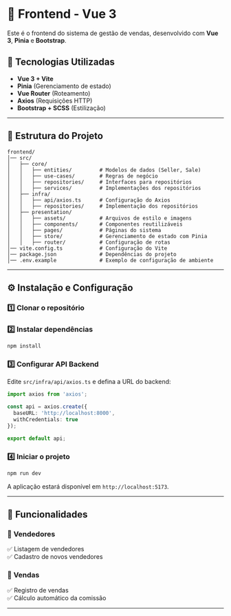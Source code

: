 # 🎨 Frontend - Vue 3

Este é o frontend do sistema de gestão de vendas, desenvolvido com **Vue 3**, **Pinia** e **Bootstrap**.

## 🚀 Tecnologias Utilizadas

- **Vue 3 + Vite**
- **Pinia** (Gerenciamento de estado)
- **Vue Router** (Roteamento)
- **Axios** (Requisições HTTP)
- **Bootstrap + SCSS** (Estilização)

---

## 📂 Estrutura do Projeto

```
frontend/
│── src/
│   ├── core/
│   │   ├── entities/         # Modelos de dados (Seller, Sale)
│   │   ├── use-cases/        # Regras de negócio
│   │   ├── repositories/     # Interfaces para repositórios
│   │   ├── services/         # Implementações dos repositórios
│   ├── infra/
│   │   ├── api/axios.ts      # Configuração do Axios
│   │   ├── repositories/     # Implementação dos repositórios
│   ├── presentation/
│   │   ├── assets/           # Arquivos de estilo e imagens
│   │   ├── components/       # Componentes reutilizáveis
│   │   ├── pages/            # Páginas do sistema
│   │   ├── store/            # Gerenciamento de estado com Pinia
│   │   ├── router/           # Configuração de rotas
│── vite.config.ts            # Configuração do Vite
│── package.json              # Dependências do projeto
│── .env.example              # Exemplo de configuração de ambiente
```

---

## ⚙️ Instalação e Configuração

### 1️⃣ Clonar o repositório

### 2️⃣ Instalar dependências
```sh
npm install
```

### 3️⃣ Configurar API Backend

Edite `src/infra/api/axios.ts` e defina a URL do backend:
```ts
import axios from 'axios';

const api = axios.create({
  baseURL: 'http://localhost:8000',
  withCredentials: true
});

export default api;
```

### 4️⃣ Iniciar o projeto
```sh
npm run dev
```
A aplicação estará disponível em `http://localhost:5173`.

---

## 📌 Funcionalidades

### 🔹 **Vendedores**
✅ Listagem de vendedores  
✅ Cadastro de novos vendedores  

### 🔹 **Vendas**
✅ Registro de vendas  
✅ Cálculo automático da comissão  


****
